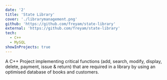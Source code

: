 ```yaml
---
date: '2'
title: 'State Library'
cover: './librarymanagement.png'
github: 'https://github.com/freyam/state-library'
external: 'https://github.com/freyam/state-library'
tech:
  - C++
  - MySQL
showInProjects: true
---
```


A C++ Project implementing critical functions (add, search, modify, display, delete, payment, issue & return) that are required in a library by using an optimised database of books and customers.
